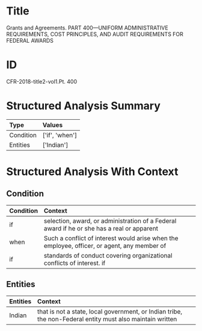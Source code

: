# Title

 Grants and Agreements. PART 400—UNIFORM ADMINISTRATIVE REQUIREMENTS, COST PRINCIPLES, AND AUDIT REQUIREMENTS FOR FEDERAL AWARDS


# ID

 CFR-2018-title2-vol1.Pt. 400


# Structured Analysis Summary

| Type      | Values         |
|:----------|:---------------|
| Condition | ['if', 'when'] |
| Entities  | ['Indian']     |


# Structured Analysis With Context

 


## Condition

| Condition   | Context                                                                                      |
|:------------|:---------------------------------------------------------------------------------------------|
| if          | selection, award, or administration of a Federal award if he or she has a real or apparent   |
| when        | Such a conflict of interest would arise  when the employee, officer, or agent, any member of |
| if          | standards of conduct covering organizational conflicts of interest. if                       |


## Entities

| Entities   | Context                                                                                                   |
|:-----------|:----------------------------------------------------------------------------------------------------------|
| Indian     | that is not a state, local government, or Indian tribe, the non-Federal entity must also maintain written |



